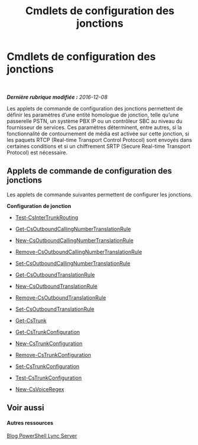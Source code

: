 ﻿---
title: Cmdlets de configuration des jonctions
TOCTitle: Cmdlets de configuration des jonctions
ms:assetid: 2c36b03a-b80f-4321-a448-6ba26b9357f8
ms:mtpsurl: https://technet.microsoft.com/fr-fr/library/Gg416489(v=OCS.15)
ms:contentKeyID: 49296715
ms.date: 12/10/2016
mtps_version: v=OCS.15
ms.translationtype: HT
---

# Cmdlets de configuration des jonctions

 

_**Dernière rubrique modifiée :** 2016-12-08_

Les applets de commande de configuration des jonctions permettent de définir les paramètres d’une entité homologue de jonction, telle qu’une passerelle PSTN, un système PBX IP ou un contrôleur SBC au niveau du fournisseur de services. Ces paramètres déterminent, entre autres, si la fonctionnalité de contournement de média est activée sur cette jonction, si les paquets RTCP (Real-time Transport Control Protocol) sont envoyés dans certaines conditions et si un chiffrement SRTP (Secure Real-time Transport Protocol) est nécessaire.

## Applets de commande de configuration des jonctions

Les applets de commande suivantes permettent de configurer les jonctions.

**Configuration de jonction**

  - [Test-CsInterTrunkRouting](test-csintertrunkrouting.md)

<!-- end list -->

  - [Get-CsOutboundCallingNumberTranslationRule](get-csoutboundcallingnumbertranslationrule.md)

  - [New-CsOutboundCallingNumberTranslationRule](new-csoutboundcallingnumbertranslationrule.md)

  - [Remove-CsOutboundCallingNumberTranslationRule](remove-csoutboundcallingnumbertranslationrule.md)

  - [Set-CsOutboundCallingNumberTranslationRule](set-csoutboundcallingnumbertranslationrule.md)

<!-- end list -->

  -   
    [Get-CsOutboundTranslationRule](get-csoutboundtranslationrule.md)

  -   
    [New-CsOutboundTranslationRule](new-csoutboundtranslationrule.md)

  -   
    [Remove-CsOutboundTranslationRule](remove-csoutboundtranslationrule.md)

  -   
    [Set-CsOutboundTranslationRule](set-csoutboundtranslationrule.md)

<!-- end list -->

  - [Get-CsTrunk](get-cstrunk.md)

<!-- end list -->

  -   
    [Get-CsTrunkConfiguration](get-cstrunkconfiguration.md)

  -   
    [New-CsTrunkConfiguration](new-cstrunkconfiguration.md)

  -   
    [Remove-CsTrunkConfiguration](remove-cstrunkconfiguration.md)

  -   
    [Set-CsTrunkConfiguration](set-cstrunkconfiguration.md)

  -   
    [Test-CsTrunkConfiguration](test-cstrunkconfiguration.md)

<!-- end list -->

  -   
    [New-CsVoiceRegex](new-csvoiceregex.md)

## Voir aussi

#### Autres ressources

[Blog PowerShell Lync Server](http://go.microsoft.com/fwlink/?linkid=203150%26clcid=0x40c)

